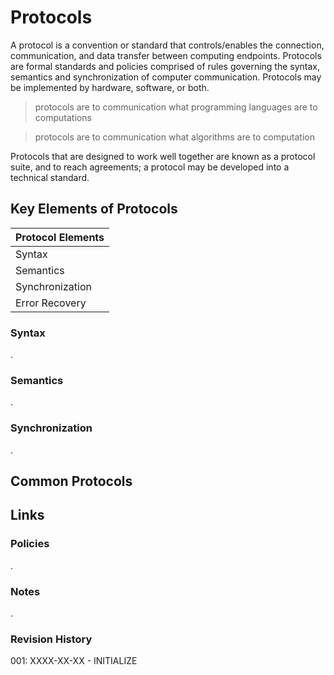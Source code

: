 # Protocols
A protocol is a convention or standard that controls/enables the connection, communication, and data transfer between computing endpoints. Protocols are formal standards and policies comprised of rules governing the syntax, semantics and synchronization of computer communication. Protocols may be implemented by hardware, software, or both.

> protocols are to communication what programming languages are to computations

> protocols are to communication what algorithms are to computation

Protocols that are designed to work well together are known as a protocol suite, and to reach agreements; a protocol may be developed into a technical standard.



## Key Elements of Protocols
| Protocol Elements |
| ----------------- |
| Syntax            |
| Semantics         |
| Synchronization   |
| Error Recovery    |
### Syntax
.
### Semantics
.
### Synchronization
.

## Common Protocols
## Links
### Policies
.
### Notes
.
### Revision History
001: XXXX-XX-XX - INITIALIZE